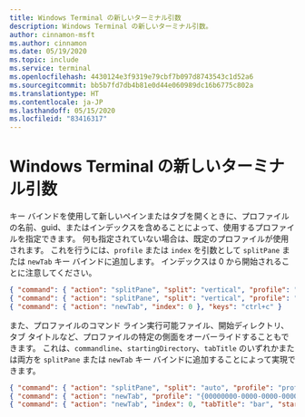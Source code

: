 ```yaml
---
title: Windows Terminal の新しいターミナル引数
description: Windows Terminal の新しいターミナル引数。
author: cinnamon-msft
ms.author: cinnamon
ms.date: 05/19/2020
ms.topic: include
ms.service: terminal
ms.openlocfilehash: 4430124e3f9319e79cbf7b097d8743543c1d52a6
ms.sourcegitcommit: bb5b7fd7db4b81e0d44e060989dc16b6775c802a
ms.translationtype: HT
ms.contentlocale: ja-JP
ms.lasthandoff: 05/15/2020
ms.locfileid: "83416317"
---
```

# <a name="new-terminal-arguments-in-the-windows-terminal"></a>Windows Terminal の新しいターミナル引数

キー バインドを使用して新しいペインまたはタブを開くときに、プロファイルの名前、guid、またはインデックスを含めることによって、使用するプロファイルを指定できます。 何も指定されていない場合は、既定のプロファイルが使用されます。 これを行うには、`profile` または `index` を引数として `splitPane` または `newTab` キー バインドに追加します。 インデックスは 0 から開始されることに注意してください。

```json
{ "command": { "action": "splitPane", "split": "vertical", "profile": "profile1" }, "keys": "ctrl+a" },
{ "command": { "action": "splitPane", "split": "vertical", "profile": "{00000000-0000-0000-0000-000000000000}" }, "keys": "ctrl+b" },
{ "command": { "action": "newTab", "index": 0 }, "keys": "ctrl+c" }
```

また、プロファイルのコマンド ライン実行可能ファイル、開始ディレクトリ、タブ タイトルなど、プロファイルの特定の側面をオーバーライドすることもできます。 これは、`commandline`、`startingDirectory`、`tabTitle` のいずれかまたは両方を `splitPane` または `newTab` キー バインドに追加することによって実現できます。

```json
{ "command": { "action": "splitPane", "split": "auto", "profile": "profile1", "commandline": "foo.exe" }, "keys": "ctrl+a" },
{ "command": { "action": "newTab", "profile": "{00000000-0000-0000-0000-000000000000}", "startingDirectory": "C:\\foo" }, "keys": "ctrl+b" },
{ "command": { "action": "newTab", "index": 0, "tabTitle": "bar", "startingDirectory": "C:\\foo", "commandline": "foo.exe" }, "keys": "ctrl+c" }
```
